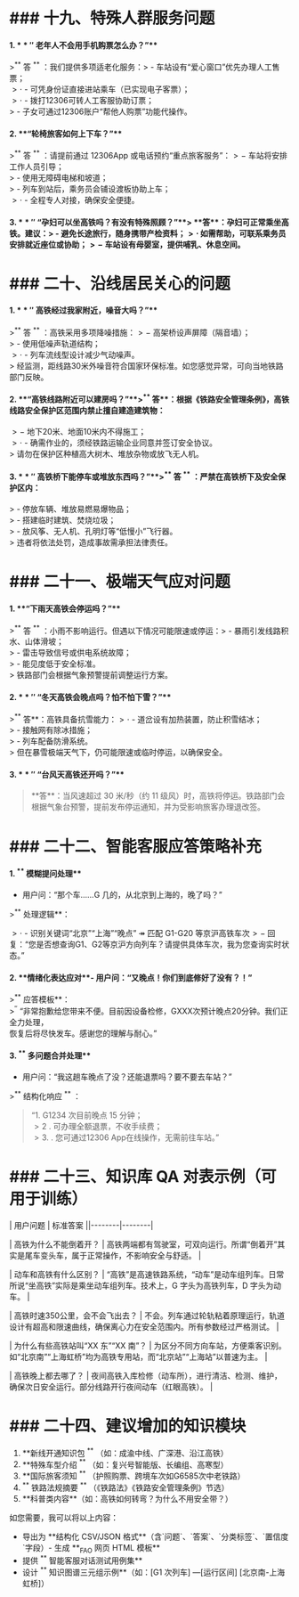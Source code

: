 # ### 十九、特殊人群服务问题

#### 1. $* * \prime \prime$ 老年人不会用手机购票怎么办？”\*\*

$> ^ { * * }$ 答 $^ { * * }$ ：我们提供多项适老化服务：$>$ - 车站设有“爱心窗口”优先办理人工售票；  
$> \cdot$ - 可凭身份证直接进站乘车（已实现电子客票）；  
$> \cdot$ - 拨打12306可转人工客服协助订票；  
$>$ - 子女可通过12306账户“帮他人购票”功能代操作。

#### 2. \*\*“轮椅旅客如何上下车？”\*\*

$> ^ { * * }$ 答 $^ { \ast \ast }$ ：请提前通过 $1 2 3 0 6 \mathsf { A p p }$ 或电话预约“重点旅客服务”：$> -$ 车站将安排工作人员引导；  
$>$ - 使用无障碍电梯和坡道；  
$>$ - 列车到站后，乘务员会铺设渡板协助上车；  
$> \cdot$ - 全程专人对接，确保安全便捷。

#### 3. $* * \prime \prime$ “孕妇可以坐高铁吗？有没有特殊照顾？”\*\*> \*\*答\*\*：孕妇可正常乘坐高铁。建议：$>$ - 避免长途旅行，随身携带产检资料；$> \cdot$ 如需帮助，可联系乘务员安排就近座位或协助；$> -$ 车站设有母婴室，提供哺乳、休息空间。

# ### 二十、沿线居民关心的问题

#### 1. $* * \prime \prime$ 高铁经过我家附近，噪音大吗？”\*\*

$> ^ { * * }$ 答 $^ { * * }$ ：高铁采用多项降噪措施：$> -$ 高架桥设声屏障（隔音墙）；  
$>$ - 使用低噪声轨道结构；  
$> \cdot$ - 列车流线型设计减少气动噪声。  
$>$ 经监测，距线路30米外噪音符合国家环保标准。如您感觉异常，可向当地铁路部门反映。

#### 2. \*\*“高铁线路附近可以建房吗？”\*\*$> ^ { * * }$ 答\*\*：根据《铁路安全管理条例》，高铁线路安全保护区范围内禁止擅自建造建筑物：

$> -$ 地下20米、地面10米内不得施工；  
$> \cdot$ - 确需作业的，须经铁路运输企业同意并签订安全协议。  
$>$ 请勿在保护区种植高大树木、堆放杂物或放飞无人机。

#### 3. $* * \prime \prime$ 高铁桥下能停车或堆放东西吗？”\*\*$> ^ { * * }$ 答 $^ { * * }$ ：严禁在高铁桥下及安全保护区内：

$>$ - 停放车辆、堆放易燃易爆物品；  
$>$ - 搭建临时建筑、焚烧垃圾；  
$>$ - 放风筝、无人机、孔明灯等“低慢小”飞行器。  
$>$ 违者将依法处罚，造成事故需承担法律责任。

# ### 二十一、极端天气应对问题

#### 1. \*\*“下雨天高铁会停运吗？”\*\*

$> ^ { * * }$ 答 $^ { \ast \ast }$ ：小雨不影响运行。但遇以下情况可能限速或停运：$>$ - 暴雨引发线路积水、山体滑坡；  
$>$ - 雷击导致信号或供电系统故障；  
$>$ - 能见度低于安全标准。  
$>$ 铁路部门会根据气象预警提前调整运行方案。

#### 2. $* * \prime \prime$ “冬天高铁会晚点吗？怕不怕下雪？”\*\*

$> ^ { * * }$ 答\*\*：高铁具备抗雪能力：$> \cdot$ - 道岔设有加热装置，防止积雪结冰；  
$>$ - 接触网有除冰措施；  
$>$ - 列车配备防滑系统。  
$>$ 但在暴雪极端天气下，仍可能限速或临时停运，以确保安全。

#### 3. $* * \prime \prime$ “台风天高铁还开吗？”\*\*

> \*\*答\*\*：当风速超过 30 米/秒（约 11 级风）时，高铁将停运。铁路部门会根据气象台预警，提前发布停运通知，并为受影响旅客办理退改签。

# ### 二十二、智能客服应答策略补充

#### 1. $^ { * * }$ 模糊提问处理\*\*

- 用户问：“那个车……G 几的，从北京到上海的，晚了吗？”

$> ^ { * * }$ 处理逻辑\*\*：

$> \cdot$ - 识别关键词“北京”“上海”“晚点” $\twoheadrightarrow$ 匹配 G1-G20 等京沪高铁车次$> -$ 回复：“您是否想查询G1、G2等京沪方向列车？请提供具体车次，我为您查询实时状态。”

#### 2. \*\*情绪化表达应对\*\*- 用户问：“又晚点！你们到底修好了没有？！”

$> ^ { * * }$ 应答模板\*\*：  
$> ^ { \prime \prime }$ “非常抱歉给您带来不便。目前因设备检修，GXXX次预计晚点20分钟。我们正全力处理，  
恢复后将尽快发车。感谢您的理解与耐心。”

#### 3. $^ { * * }$ 多问题合并处理\*\*

- 用户问：“我这趟车晚点了没？还能退票吗？要不要去车站？”

$> ^ { * * }$ 结构化响应 $^ { * * }$ ：  
> “1. G1234 次目前晚点 15 分钟；  
$> 2$ . 可办理全额退票，不收手续费；  
$> 3 .$ . 您可通过12306 App在线操作，无需前往车站。”

# ### 二十三、知识库 QA 对表示例（可用于训练）

| 用户问题 | 标准答案 ||--------|--------|

| 高铁为什么不能倒着开？ | 高铁两端都有驾驶室，可双向运行。所谓“倒着开”其实是尾车变头车，属于正常操作，不影响安全与舒适。 |

| 动车和高铁有什么区别？ | “高铁”是高速铁路系统，“动车”是动车组列车。日常所说“坐高铁”实际是乘坐动车组列车。技术上，G 字头为高铁列车，D 字头为动车。 |

| 高铁时速350公里，会不会飞出去？ | 不会。列车通过轮轨粘着原理运行，轨道设计有超高和限速曲线，确保离心力在安全范围内。所有参数经过严格测试。 |

| 为什么有些高铁站叫“XX 东”“XX 南”？ | 为区分不同方向车站，方便乘客识别。如“北京南”“上海虹桥”均为高铁专用站，而“北京站”“上海站”以普速为主。 |

| 高铁晚上都去哪了？ | 夜间高铁入库检修（动车所），进行清洁、检测、维护，确保次日安全运行。部分线路开行夜间动车（红眼高铁）。 |

# ### 二十四、建议增加的知识模块

1. \*\*新线开通知识包 $^ { * * }$ （如：成渝中线、广深港、沿江高铁）  
2. \*\*特殊车型介绍 $^ { * * }$ （如：复兴号智能版、长编组、高寒型）  
3. \*\*国际旅客须知 $^ { * * }$ （护照购票、跨境车次如G6585次中老铁路）  
4. $^ { \ast \ast }$ 铁路法规摘要 $^ { * * }$ （《铁路法》《铁路安全管理条例》节选）  
5. \*\*科普类内容\*\*（如：高铁如何转弯？为什么不用安全带？）

如您需要，我可以将以上内容：

- 导出为 \*\*结构化 CSV/JSON 格式\*\*（含\`问题\`、\`答案\`、\`分类标签\`、\`置信度\`字段）- 生成 $\ast \ast _ { \mathsf { F A O } }$ 网页 HTML 模板\*\*  
- 提供 $^ { * * }$ 智能客服对话测试用例集\*\*  
- 设计 $^ { * * }$ 知识图谱三元组示例\*\*（如：[G1 次列车] —[运行区间] [北京南-上海虹桥]）